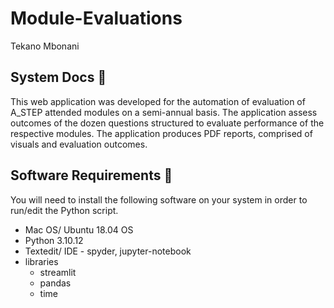 # Module-Evaluations
Tekano Mbonani
## System Docs 📃
This web application was developed for the automation of evaluation of A_STEP attended modules on a semi-annual basis. The application assess outcomes of the dozen questions structured to evaluate performance of the respective modules. The application produces PDF reports, comprised of visuals and evaluation outcomes.

## Software Requirements 🔌
You will need to install the following software on your system in order to run/edit the Python script.
* Mac OS/ Ubuntu 18.04 OS
* Python 3.10.12
* Textedit/ IDE - spyder, jupyter-notebook
* libraries
  * streamlit
  * pandas
  * time
